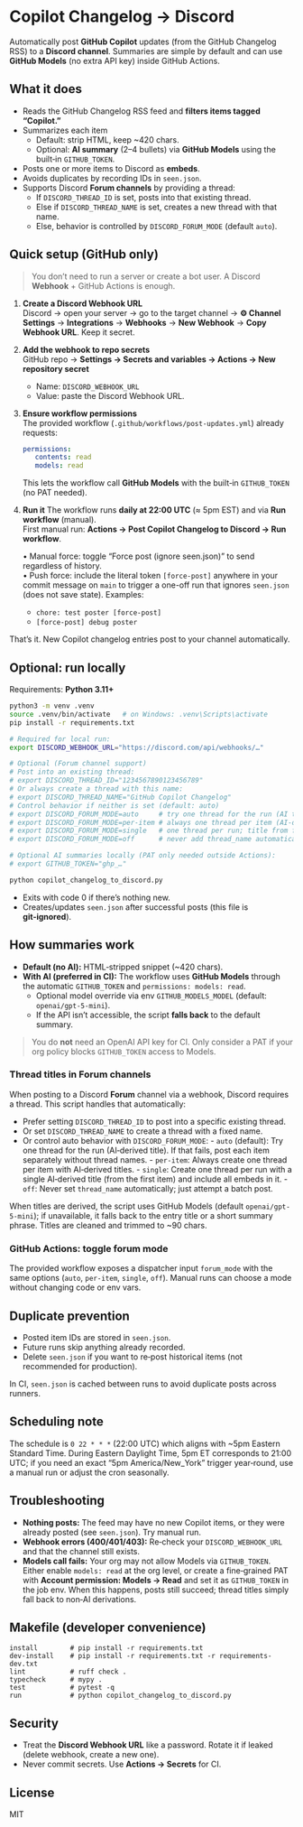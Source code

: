 # Copilot Changelog → Discord

Automatically post **GitHub Copilot** updates (from the GitHub Changelog RSS) to a **Discord channel**. Summaries are simple by default and can use **GitHub Models** (no extra API key) inside GitHub Actions.

## What it does

- Reads the GitHub Changelog RSS feed and **filters items tagged “Copilot.”**
- Summarizes each item  
  - Default: strip HTML, keep ~420 chars.  
  - Optional: **AI summary** (2–4 bullets) via **GitHub Models** using the built‑in `GITHUB_TOKEN`.
- Posts one or more items to Discord as **embeds**.
- Avoids duplicates by recording IDs in `seen.json`.
- Supports Discord **Forum channels** by providing a thread:
  - If `DISCORD_THREAD_ID` is set, posts into that existing thread.
  - Else if `DISCORD_THREAD_NAME` is set, creates a new thread with that name.
  - Else, behavior is controlled by `DISCORD_FORUM_MODE` (default `auto`).

## Quick setup (GitHub only)

> You don’t need to run a server or create a bot user. A Discord **Webhook** + GitHub Actions is enough.

1) **Create a Discord Webhook URL**  
   Discord → open your server → go to the target channel → **⚙️ Channel Settings** → **Integrations** → **Webhooks** → **New Webhook** → **Copy Webhook URL**. Keep it secret.

2) **Add the webhook to repo secrets**  
   GitHub repo → **Settings → Secrets and variables → Actions → New repository secret**  
   - Name: `DISCORD_WEBHOOK_URL`  
   - Value: paste the Discord Webhook URL.

3) **Ensure workflow permissions**  
      The provided workflow (`.github/workflows/post-updates.yml`) already requests:

      ```yaml
      permissions:
         contents: read
         models: read
      ```

      This lets the workflow call **GitHub Models** with the built‑in `GITHUB_TOKEN` (no PAT needed).

4) **Run it**
   The workflow runs **daily at 22:00 UTC** (≈ 5pm EST) and via **Run workflow** (manual).  
   First manual run: **Actions → Post Copilot Changelog to Discord → Run workflow**.

   • Manual force: toggle “Force post (ignore seen.json)” to send regardless of history.  
   • Push force: include the literal token `[force-post]` anywhere in your commit message on `main` to trigger a one-off run that ignores `seen.json` (does not save state). Examples:
   - `chore: test poster [force-post]`
   - `[force-post] debug poster`

That’s it. New Copilot changelog entries post to your channel automatically.

## Optional: run locally

Requirements: **Python 3.11+**

```bash
python3 -m venv .venv
source .venv/bin/activate   # on Windows: .venv\Scripts\activate
pip install -r requirements.txt

# Required for local run:
export DISCORD_WEBHOOK_URL="https://discord.com/api/webhooks/…"

# Optional (Forum channel support)
# Post into an existing thread:
# export DISCORD_THREAD_ID="1234567890123456789"
# Or always create a thread with this name:
# export DISCORD_THREAD_NAME="GitHub Copilot Changelog"
# Control behavior if neither is set (default: auto)
# export DISCORD_FORUM_MODE=auto     # try one thread for the run (AI title), else per-item without titles
# export DISCORD_FORUM_MODE=per-item # always one thread per item (AI-derived titles)
# export DISCORD_FORUM_MODE=single   # one thread per run; title from first item (AI-derived)
# export DISCORD_FORUM_MODE=off      # never add thread_name automatically

# Optional AI summaries locally (PAT only needed outside Actions):
# export GITHUB_TOKEN="ghp_…"

python copilot_changelog_to_discord.py
```

- Exits with code 0 if there’s nothing new.
- Creates/updates `seen.json` after successful posts (this file is **git‑ignored**).

## How summaries work

- **Default (no AI):** HTML‑stripped snippet (~420 chars).
- **With AI (preferred in CI):** The workflow uses **GitHub Models** through the automatic `GITHUB_TOKEN` and `permissions: models: read`.
  - Optional model override via env `GITHUB_MODELS_MODEL` (default: `openai/gpt-5-mini`).
  - If the API isn’t accessible, the script **falls back** to the default summary.

> You do **not** need an OpenAI API key for CI. Only consider a PAT if your org policy blocks `GITHUB_TOKEN` access to Models.

### Thread titles in Forum channels

When posting to a Discord **Forum** channel via a webhook, Discord requires a thread. This script handles that automatically:

- Prefer setting `DISCORD_THREAD_ID` to post into a specific existing thread.
- Or set `DISCORD_THREAD_NAME` to create a thread with a fixed name.
- Or control auto behavior with `DISCORD_FORUM_MODE`:
      - `auto` (default): Try one thread for the run (AI‑derived title). If that fails, post each item separately without thread names.
      - `per-item`: Always create one thread per item with AI‑derived titles.
      - `single`: Create one thread per run with a single AI‑derived title (from the first item) and include all embeds in it.
      - `off`: Never set `thread_name` automatically; just attempt a batch post.
  
When titles are derived, the script uses GitHub Models (default `openai/gpt-5-mini`); if unavailable, it falls back to the entry title or a short summary phrase. Titles are cleaned and trimmed to ~90 chars.

### GitHub Actions: toggle forum mode

The provided workflow exposes a dispatcher input `forum_mode` with the same options (`auto`, `per-item`, `single`, `off`). Manual runs can choose a mode without changing code or env vars.

## Duplicate prevention

- Posted item IDs are stored in `seen.json`.  
- Future runs skip anything already recorded.  
- Delete `seen.json` if you want to re‑post historical items (not recommended for production).
  
In CI, `seen.json` is cached between runs to avoid duplicate posts across runners.

## Scheduling note

The schedule is `0 22 * * *` (22:00 UTC) which aligns with ~5pm Eastern Standard Time. During Eastern Daylight Time, 5pm ET corresponds to 21:00 UTC; if you need an exact “5pm America/New_York” trigger year‑round, use a manual run or adjust the cron seasonally.

## Troubleshooting

- **Nothing posts:** The feed may have no new Copilot items, or they were already posted (see `seen.json`). Try manual run.  
- **Webhook errors (400/401/403):** Re‑check your `DISCORD_WEBHOOK_URL` and that the channel still exists.  
- **Models call fails:** Your org may not allow Models via `GITHUB_TOKEN`. Either enable `models: read` at the org level, or create a fine‑grained PAT with **Account permission: Models → Read** and set it as `GITHUB_TOKEN` in the job env. When this happens, posts still succeed; thread titles simply fall back to non‑AI derivations.

## Makefile (developer convenience)

```make
install        # pip install -r requirements.txt
dev-install    # pip install -r requirements.txt -r requirements-dev.txt
lint           # ruff check .
typecheck      # mypy .
test           # pytest -q
run            # python copilot_changelog_to_discord.py
```

## Security

- Treat the **Discord Webhook URL** like a password. Rotate it if leaked (delete webhook, create a new one).  
- Never commit secrets. Use **Actions → Secrets** for CI.

## License

MIT
